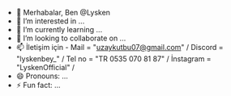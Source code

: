 - 👋 Merhabalar, Ben @Lysken
- 👀 I’m interested in ...
- 🌱 I’m currently learning ...
- 💞️ I’m looking to collaborate on ...
- 📫 İletişim için - Mail = "uzaykutbu07@gmail.com" / Discord = "lyskenbey_" / Tel no = "TR 0535 070 81 87" / İnstagram = "LyskenOfficial" /
- 😄 Pronouns: ...
- ⚡ Fun fact: ...

<!---
Lysken/Lysken is a ✨ special ✨ repository because its `README.md` (this file) appears on your GitHub profile.
You can click the Preview link to take a look at your changes.
--->
